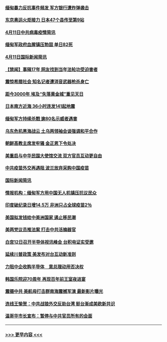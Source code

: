 #### [缅甸暴力反抗事件频发 军方银行遭炸弹袭击](../pages/prog202/a103093973.md?t=04120502) 
#### [东京奥运火炬接力 日本47个县传至第9站](../pages/prog202/a103093984.md?t=04120502) 
#### [4月11日中共病毒疫情简讯](../pages/prog202/a103093916.md?t=04120502) 
#### [缅甸军政府血腥镇压勃固 单日82死](../pages/prog202/a103093910.md?t=04120502) 
#### [4月11日国际新闻简讯](../pages/prog202/a103093892.md?t=04120502) 
#### [【禁闻】事隔17年 网友找到当年法轮功受迫害者](../pages/prog202/a103093874.md?t=04120502) 
#### [震惊希腊社会 知名记者遭消音武器枪杀身亡](../pages/prog202/a103093832.md?t=04120502) 
#### [距今3000年 埃及“失落黄金城”重见天日](../pages/prog202/a103093805.md?t=04120502) 
#### [日本南方近海 36小时连发141起地震](../pages/prog202/a103093794.md?t=04120502) 
#### [缅甸军方持续杀戮 逾80名示威者遇害](../pages/prog202/a103093692.md?t=04120502) 
#### [乌东危机黑海战云 土乌两领袖会谈强调和平合作](../pages/prog202/a103093649.md?t=04120502) 
#### [朝鲜高教主席发牢骚 金正恩下令处决](../pages/prog202/a103093618.md?t=04120502) 
#### [美重启与中华民国大使馆交流 双方官员互动更自由](../pages/prog202/a103093585.md?t=04120502) 
#### [中共疫苗外交再遇阻 波兰放弃采购中国疫苗](../pages/prog202/a103093534.md?t=04120502) 
#### [国际新闻简讯](../pages/prog202/a103093502.md?t=04120502) 
#### [情报机构：缅甸军方用中国无人机镇压抗议民众](../pages/prog202/a103093454.md?t=04120502) 
#### [印度破纪录日增14.5万 非洲只占全球疫苗2％](../pages/prog202/a103093389.md?t=04120502) 
#### [美国拟发钱给中美洲国家 遏止移民潮](../pages/prog202/a103093379.md?t=04120502) 
#### [美两党议员推法案 打击中共活摘器官](../pages/prog202/a103093362.md?t=04120502) 
#### [白宫12日召开半导体视讯峰会 台积电证实受邀](../pages/prog202/a103093359.md?t=04120502) 
#### [延续川普政策 美发布对台互动新准则](../pages/prog202/a103093364.md?t=04120502) 
#### [力阻中企收购半导体　意总理动用否决权](../pages/prog202/a103093352.md?t=04120502) 
#### [韩国乐院迎70周年 再现百年前王室夜进宴](../pages/prog202/a103093339.md?t=04120502) 
#### [震摄中共 美航母打击群南海震撼军演 最新影片曝光](../pages/prog202/a103092913.md?t=04120502) 
#### [连线王愉贺：中共战狼外交反助台湾 挺台渐成美欧新共识](../pages/prog202/a103092828.md?t=04120502) 
#### [温哥华市长宣布：暂停与中共官员所有的会面](../pages/prog202/a103093168.md?t=04120502) 

----
#### [ >>> 更早内容 <<< ](../indexes/prog202-earlier.md)
